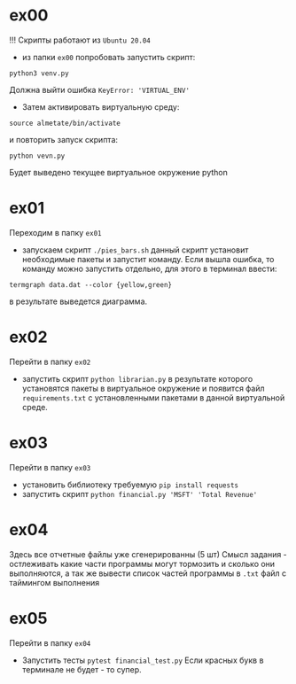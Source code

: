 # ex00

!!! Скрипты работают из `Ubuntu 20.04`
 - из папки `ex00` попробовать запустить скрипт:
 ```
 python3 venv.py
 ```
 Должна выйти ошибка `KeyError: 'VIRTUAL_ENV'`
 - Затем активировать виртуальную среду:
 ```
 source almetate/bin/activate
 ```
 и повторить запуск скрипта:
 ```
 python vevn.py
 ```
Будет выведено текущее виртуальное окружение python


# ex01

Переходим в папку `ex01`

- запускаем скрипт `./pies_bars.sh`
данный скрипт установит необходимые пакеты и запустит команду.
Если вышла ошибка, то команду можно запустить отдельно, для этого в терминал ввести:
```
termgraph data.dat --color {yellow,green}
```
в результате выведется диаграмма.

# ex02
Перейти в папку `ex02`
- запустить скрипт `python librarian.py`
в результате которого установятся пакеты в виртуальное окружение и появится файл `requirements.txt` с установленными пакетами в данной виртуальной среде.

# ex03
Перейти в папку `ex03`
- установить библиотеку требуемую `pip install requests`
- запустить скрипт `python financial.py 'MSFT' 'Total Revenue'`

# ex04
Здесь все отчетные файлы уже сгенерированны (5 шт)
Смысл задания - остлеживать какие части программы могут тормозить и сколько они выполняются, а так же вывести список частей программы в `.txt` файл с таймингом выполнения

# ex05
Перейти в папку `ex04`
- Запустить тесты `pytest financial_test.py`
Если красных букв в терминале не будет - то супер.